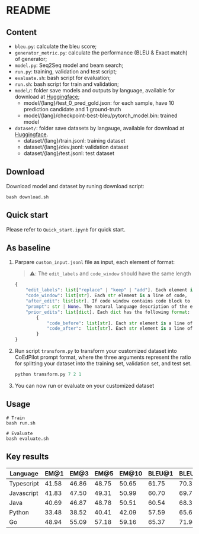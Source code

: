 # README
## Content
* `bleu.py`: calculate the bleu score;
* `generator_metric.py`: calculate the performance (BLEU & Exact match) of generator;
* `model.py`: Seq2Seq model and beam search;
* `run.py`: training, validation and test script;
* `evaluate.sh`: bash script for evaluation;
* `run.sh`: bash script for train and validation;
* `model/`: folder save models and outputs by language, available for download at [Huggingface](https://huggingface.co/code-philia/CoEdPilot-generator);
    * model/{lang}/test_0_pred_gold.json: for each sample, have 10 prediction candidate and 1 ground-truth
    * model/{lang}/checkpoint-best-bleu/pytorch_model.bin: trained model
* `dataset/`: folder save datasets by langauge, available for download at [Huggingface](https://huggingface.co/datasets/code-philia/CoEdPilot-generator).
    * dataset/{lang}/train.jsonl: training dataset
    * dataset/{lang}/dev.jsonl: validation dataset
    * dataset/{lang}/test.jsonl: test dataset

## Download
Download model and dataset by runing download script:
```shell
bash download.sh
```

## Quick start 
Please refer to `Quick_start.ipynb` for quick start.

## As baseline
1. Parpare `custon_input.jsonl` file as input, each element of format:
    > ⚠️: The `edit_labels` and `code_window` should have the same length

    ```python
    {
        "edit_labels": list["replace" | "keep" | "add"]. Each element is an edit operation label,
        "code_window": list[str]. Each str element is a line of code,
        "after_edit": list[str]. If code window contains code block to replace then after_edit is code to replace that block. If code window require add action then after_edit is code to insert.
        "prompt": str | None. The natural language description of the edit,
        "prior_edits": list[dict]. Each dict has the following format: 
            {
                "code_before": list[str]. Each str element is a line of code before editing,
                "code_after":  list[str]. Each str element is a line of code after editing
            }
    }
    ```
2. Run script `transform.py` to transform your customized dataset into CoEdPilot prompt format,  where the three arguments represent the ratio for splitting your dataset into the training set, validation set, and test set.
    ```python
    python transform.py 7 2 1
    ```
3. You can now run or evaluate on your customized dataset 

## Usage
```shell
# Train
bash run.sh

# Evaluate
bash evaluate.sh
```

## Key results
|  Language  |  EM@1 |  EM@3 |  EM@5 | EM@10 | BLEU@1| BLEU@3| BLEU@5| BLEU@10|
|------------|-------|-------|-------|-------|-------|-------|-------|-------|
| Typescript | 41.58 | 46.86 | 48.75 | 50.65 | 61.75 | 70.31 | 71.99 | 73.68 |
| Javascript | 41.83 | 47.50 | 49.31 | 50.99 | 60.70 | 69.71 | 71.37 | 73.02 |
| Java       | 40.69 | 46.87 | 48.78 | 50.51 | 60.54 | 68.35 | 70.11 | 71.73 | 
| Python     | 33.48 | 38.52 | 40.41 | 42.09 | 57.59 | 65.65 | 67.47 | 69.11 |
| Go         | 48.94 | 55.09 | 57.18 | 59.16 | 65.37 | 71.96 | 73.47 | 74.98 |
